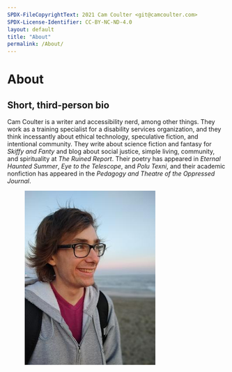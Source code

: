 ```yaml
---
SPDX-FileCopyrightText: 2021 Cam Coulter <git@camcoulter.com>
SPDX-License-Identifier: CC-BY-NC-ND-4.0
layout: default
title: "About"
permalink: /About/
---
```


# About

## Short, third-person bio

Cam Coulter is a writer and accessibility nerd, among other things. They work as a training specialist for a disability services organization, and they think incessantly about ethical technology, speculative fiction, and intentional community. They write about science fiction and fantasy for <cite>Skiffy and Fanty</cite> and blog about social justice, simple living, community, and spirituality at <cite>The Ruined Report</cite>. Their poetry has appeared in <cite>Eternal Haunted Summer</cite>, <cite>Eye to the Telescope</cite>, and <cite>Polu Texni</cite>, and their academic nonfiction has appeared in the <cite>Pedagogy and Theatre of the Oppressed Journal</cite>.

<figure class="About__Headshot">
    <img
	alt="Cam Coulter smiles at the beach. They wear glasses, a purple shirt, and a gray sweater."
	width="300" height="400"
	src="/assets/images/cam-coulter.jpg"
	srcset="
		/assets/images/cam-coulter-2x.jpg 2x,
		/assets/images/cam-coulter-3x.jpg 3x
	">
</figure>
